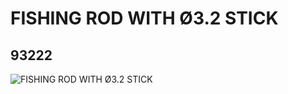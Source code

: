 # FISHING ROD WITH Ø3.2 STICK
## 93222
![FISHING ROD WITH Ø3.2 STICK](https://lc-www-live-s.legocdn.com/media/bricks/5/2/4610043.jpg)